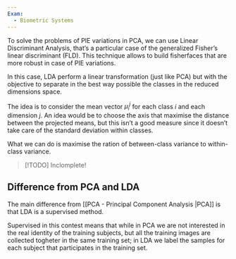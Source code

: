 ```yaml
---
Exam:
  - Biometric Systems
---
```

To solve the problems of PIE variations in PCA, we can use Linear Discriminant Analysis, that’s a particular case of the generalized Fisher’s linear discriminant (FLD). This technique allows to build fisherfaces that are more robust in case of PIE variations.

In this case, LDA perform a linear transformation (just like PCA) but with the objective to separate in the best way possible the classes in the reduced dimensions space.

The idea is to consider the mean vector $\mu_i^j$ for each class $i$ and each dimension $j$. An idea would be to choose the axis that maximise the distance between the projected means, but this isn’t a good measure since it doesn’t take care of the standard deviation within classes.

What we can do is maximise the ration of between-class variance to within-class variance. 

> [!TODO]
> Inclomplete!

## Difference from PCA and LDA

The main difference from [[PCA - Principal Component Analysis |PCA]] is that LDA is a supervised method.

Supervised in this contest means that while in PCA we are not interested in the real identity of the training subjects, but all the training images are collected togheter in the same training set; in LDA we label the samples for each subject that participates in the training set.